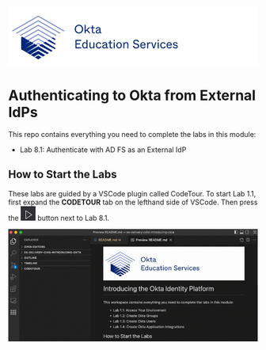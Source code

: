 [![Okta Training](./.tour-resources/oktaeduservices.png "Okta Education Services")](https://www.okta.com/services/training/)

# Authenticating to Okta from External IdPs

This repo contains everything you need to complete the labs in this module:

- Lab 8.1: Authenticate with AD FS as an External IdP

## How to Start the Labs


These labs are guided by a VSCode plugin called CodeTour. To start Lab 1.1, first expand the **CODETOUR** tab on the lefthand side of VSCode. Then press the ![Start Tour](./.tour-resources/play.png) button next to Lab 8.1.

![Start Code Tour](./.tour-resources/start-tour.gif)
